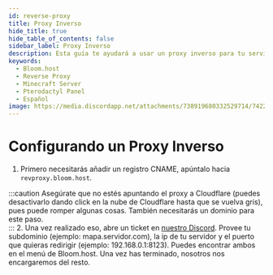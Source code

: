 ```yaml
---
id: reverse-proxy
title: Proxy Inverso
hide_title: true
hide_table_of_contents: false
sidebar_label: Proxy Inverso
description: Esta guía te ayudará a usar un proxy inverso para tu servidor de Minecraft.
keywords:
  - Bloom.host
  - Reverse Proxy
  - Minecraft Server
  - Pterodactyl Panel
  - Español
image: https://media.discordapp.net/attachments/738919680332529714/742239368919515207/ReverseProxy.png?width=1204&height=677
---
```

# Configurando un Proxy Inverso

1. Primero necesitarás añadir un registro CNAME, apúntalo hacia `revproxy.bloom.host`. 

:::caution
Asegúrate que no estés apuntando el proxy a Cloudflare (puedes desactivarlo dando click en la nube de Cloudflare hasta que se vuelva gris), pues puede romper algunas cosas. También necesitarás un dominio para este paso.  
:::
2. Una vez realizado eso, abre un ticket en [nuestro Discord](https://discord.com/invite/fTmAkmr). Provee tu subdominio (ejemplo: mapa.servidor.com), la ip de tu servidor y el puerto que quieras redirigir (ejemplo: 192.168.0.1:8123). Puedes encontrar ambos en el menú de Bloom.host. Una vez has terminado, nosotros nos encargaremos del resto.
